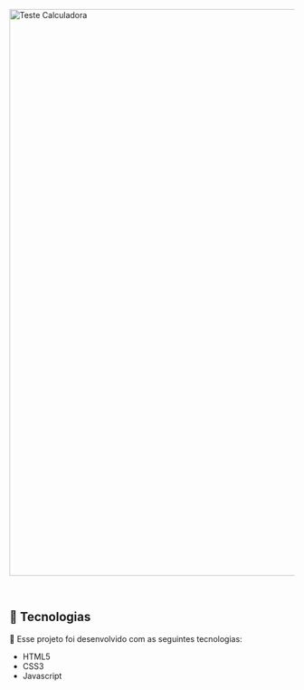 <p align: center>
  <img alt="Teste Calculadora" src="../img/calculadora.png" width="1000px">
</p>

<br>

## 🧪 Tecnologias

🚀 Esse projeto foi desenvolvido com as seguintes tecnologias:

- HTML5
- CSS3
- Javascript